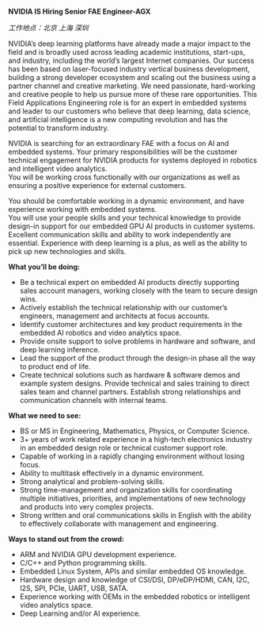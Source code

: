 
**NVIDIA IS Hiring Senior FAE Engineer-AGX** 

*工作地点：北京 上海 深圳*

NVIDIA’s deep learning platforms have already made a major impact to the field and is broadly used across leading academic institutions, start-ups, and industry, including the world’s largest Internet companies. Our success has been based on laser-focused industry vertical business development, building a strong developer ecosystem and scaling out the business using a partner channel and creative marketing. We need passionate, hard-working and creative people to help us pursue more of these rare opportunities. This Field Applications Engineering role is for an expert in embedded systems and leader to our customers who believe that deep learning, data science, and artificial intelligence is a new computing revolution and has the potential to transform industry.

NVIDIA is searching for an extraordinary FAE with a focus on AI and embedded systems. Your primary responsibilities will be the customer technical engagement for NVIDIA products for systems deployed in robotics and intelligent video analytics.   
You will be working cross functionally with our organizations as well as ensuring a positive experience for external customers.  

You should be comfortable working in a dynamic environment, and have experience working with embedded systems.    
You will use your people skills and your technical knowledge to provide design-in support for our embedded GPU AI products in customer systems. Excellent communication skills and ability to work independently are essential. Experience with deep learning is a plus, as well as the ability to pick up new technologies and skills.  

**What you’ll be doing:**
- Be a technical expert on embedded AI products directly supporting sales account managers, working closely with the team to secure design wins.
- Actively establish the technical relationship with our customer’s engineers, management and architects at focus accounts.
- Identify customer architectures and key product requirements in the embedded AI robotics and video analytics space.
- Provide onsite support to solve problems in hardware and software, and deep learning inference.
- Lead the support of the product through the design-in phase all the way to product end of life.
- Create technical solutions such as hardware & software demos and example system designs.
Provide technical and sales training to direct sales team and channel partners.
Establish strong relationships and communication channels with internal teams.

**What we need to see:**
- BS or MS in Engineering, Mathematics, Physics, or Computer Science.
- 3+ years of work related experience in a high-tech electronics industry in an embedded design role or technical customer support role.
- Capable of working in a rapidly changing environment without losing focus.
- Ability to multitask effectively in a dynamic environment.
- Strong analytical and problem-solving skills.
- Strong time-management and organization skills for coordinating multiple initiatives, priorities, and implementations of new technology and products into very complex projects.
- Strong written and oral communications skills in English with the ability to effectively collaborate with management and engineering.

**Ways to stand out from the crowd:** 
- ARM and NVIDIA GPU development experience.
- C/C++ and Python programming skills.
- Embedded Linux System, APIs and similar embedded OS knowledge.
- Hardware design and knowledge of CSI/DSI, DP/eDP/HDMI, CAN, I2C, I2S, SPI, PCIe, UART, USB, SATA.
- Experience working with OEMs in the embedded robotics or intelligent video analytics space.
- Deep Learning and/or AI experience.

